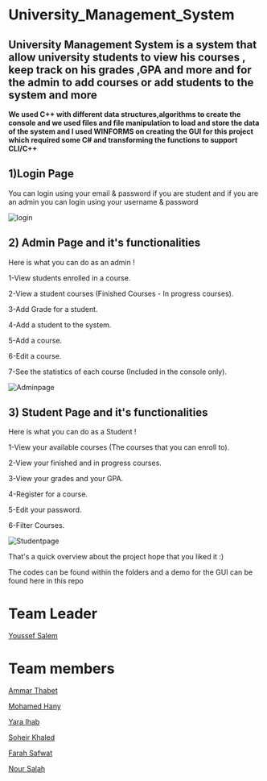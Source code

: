 # **University_Management_System**

## **University Management System is a system that allow university students to view his courses , keep track on his grades ,GPA and more and for the admin to add courses or add students to the system and more**

**We used C++ with different data structures,algorithms to create the console and we used files and file manipulation to load and store the data of the system and I used WINFORMS on creating the GUI for this project which required some C# and transforming the functions to support CLI/C++**

## **1)Login Page**
You can login using your email & password if you are student and if you are an admin you can login using your username & password

![login](https://www.imgbly.com/ib/B8V2Hkm626.png)


## **2) Admin Page and it's functionalities**
Here is what you can do as an admin !

1-View students enrolled in a course.

2-View a student courses (Finished Courses - In progress courses).

3-Add Grade for a student.

4-Add a student to the system.

5-Add a course.

6-Edit a course.

7-See the statistics of each course (Included in the console only).

![Adminpage](https://www.imgbly.com/ib/cBXS2ohKYf.png)


## **3) Student Page and it's functionalities**
Here is what you can do as a Student !

1-View your available courses (The courses that you can enroll to).

2-View your finished and in progress courses.

3-View your grades and your GPA.

4-Register for a course.

5-Edit your password.

6-Filter Courses.

![Studentpage](https://www.imgbly.com/ib/YptU9bcEXz.png)

That's a quick overview about the project hope that you liked it :)

The codes can be found within the folders and a demo for the GUI can be found here in this repo

# Team Leader

[Youssef Salem](https://linkedin.com/in/youssef-salem3)

# Team members

[Ammar Thabet](https://linkedin.com/in/ammar-thabett)

[Mohamed Hany](https://linkedin.com/in/mohamed-hany-061655246)

[Yara Ihab](https://linkedin.com/in/yara-ihabb)

[Soheir Khaled](https://linkedin.com/in/soheir-khaled-4a2489249)

[Farah Safwat](https://linkedin.com/in/farah-safwat-42b77224a)

[Nour Salah](https://linkedin.com/in/nourhan-salah-95aa26203)


